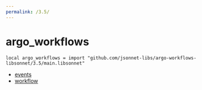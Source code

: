 ```yaml
---
permalink: /3.5/
---
```


# argo_workflows

```jsonnet
local argo_workflows = import "github.com/jsonnet-libs/argo-workflows-libsonnet/3.5/main.libsonnet"
```



* [events](events/index.md)
* [workflow](workflow/index.md)
